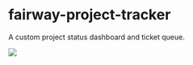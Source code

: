 # fairway-project-tracker

A custom project status dashboard and ticket queue.

![](demo/demo-project-tracker.gif)
